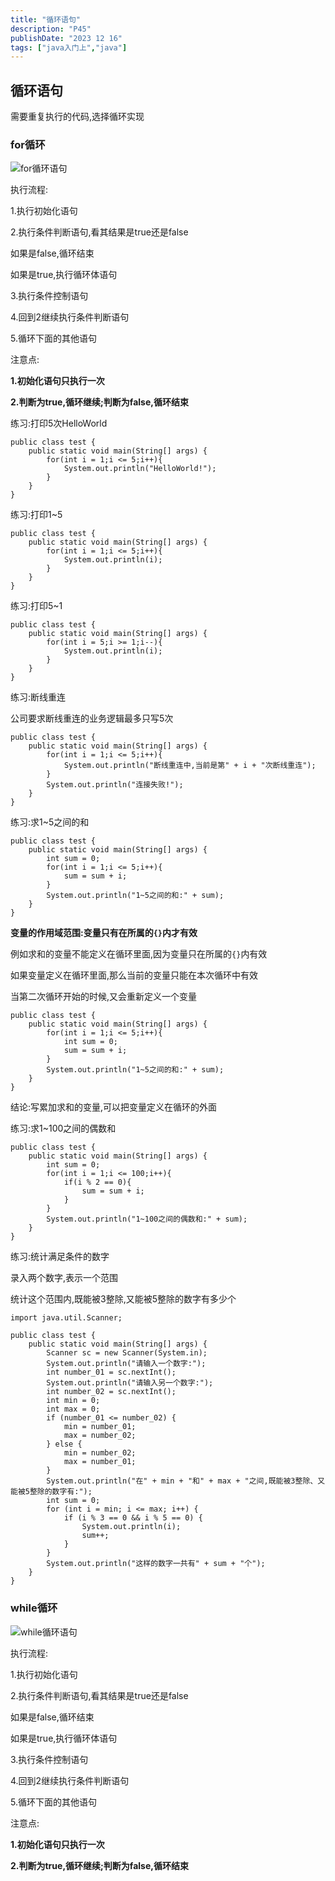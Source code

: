```yaml
---
title: "循环语句"
description: "P45"
publishDate: "2023 12 16"
tags: ["java入门上","java"]
---
```


## 循环语句

需要重复执行的代码,选择循环实现

### for循环

![for循环语句](https://image-resources.vercel.app/photos/thumbnail/for%E5%BE%AA%E7%8E%AF%E8%AF%AD%E5%8F%A5-ccf4df.png)

执行流程:

1.执行初始化语句

2.执行条件判断语句,看其结果是true还是false

如果是false,循环结束

如果是true,执行循环体语句

3.执行条件控制语句

4.回到2继续执行条件判断语句

5.循环下面的其他语句

注意点:

**1.初始化语句只执行一次**

**2.判断为true,循环继续;判断为false,循环结束**

练习:打印5次HelloWorld

```
public class test {
    public static void main(String[] args) {
        for(int i = 1;i <= 5;i++){
            System.out.println("HelloWorld!");
        }
    }
}
```

练习:打印1~5

```
public class test {
    public static void main(String[] args) {
        for(int i = 1;i <= 5;i++){
            System.out.println(i);
        }
    }
}
```

练习:打印5~1

```
public class test {
    public static void main(String[] args) {
        for(int i = 5;i >= 1;i--){
            System.out.println(i);
        }
    }
}
```

练习:断线重连

公司要求断线重连的业务逻辑最多只写5次

```
public class test {
    public static void main(String[] args) {
        for(int i = 1;i <= 5;i++){
            System.out.println("断线重连中,当前是第" + i + "次断线重连");
        }
        System.out.println("连接失败!");
    }
}

```

练习:求1~5之间的和

```
public class test {
    public static void main(String[] args) {
        int sum = 0;
        for(int i = 1;i <= 5;i++){
            sum = sum + i;
        }
        System.out.println("1~5之间的和:" + sum);
    }
}
```

**变量的作用域范围:变量只有在所属的`{}`内才有效**

例如求和的变量不能定义在循环里面,因为变量只在所属的`{}`内有效

如果变量定义在循环里面,那么当前的变量只能在本次循环中有效

当第二次循环开始的时候,又会重新定义一个变量

```
public class test {
    public static void main(String[] args) {
        for(int i = 1;i <= 5;i++){
            int sum = 0;
            sum = sum + i;
        }
        System.out.println("1~5之间的和:" + sum);
    }
}
```

结论:写累加求和的变量,可以把变量定义在循环的外面

练习:求1~100之间的偶数和

```
public class test {
    public static void main(String[] args) {
        int sum = 0;
        for(int i = 1;i <= 100;i++){
            if(i % 2 == 0){
                sum = sum + i;
            }
        }
        System.out.println("1~100之间的偶数和:" + sum);
    }
}
```

练习:统计满足条件的数字

录入两个数字,表示一个范围

统计这个范围内,既能被3整除,又能被5整除的数字有多少个

```
import java.util.Scanner;

public class test {
    public static void main(String[] args) {
        Scanner sc = new Scanner(System.in);
        System.out.println("请输入一个数字:");
        int number_01 = sc.nextInt();
        System.out.println("请输入另一个数字:");
        int number_02 = sc.nextInt();
        int min = 0;
        int max = 0;
        if (number_01 <= number_02) {
            min = number_01;
            max = number_02;
        } else {
            min = number_02;
            max = number_01;
        }
        System.out.println("在" + min + "和" + max + "之间,既能被3整除、又能被5整除的数字有:");
        int sum = 0;
        for (int i = min; i <= max; i++) {
            if (i % 3 == 0 && i % 5 == 0) {
                System.out.println(i);
                sum++;
            }
        }
        System.out.println("这样的数字一共有" + sum + "个");
    }
}
```

### while循环

![while循环语句](https://image-resources.vercel.app/photos/thumbnail/while%E5%BE%AA%E7%8E%AF%E8%AF%AD%E5%8F%A5-ccf4df.png)

执行流程:

1.执行初始化语句

2.执行条件判断语句,看其结果是true还是false

如果是false,循环结束

如果是true,执行循环体语句

3.执行条件控制语句

4.回到2继续执行条件判断语句

5.循环下面的其他语句

注意点:

**1.初始化语句只执行一次**

**2.判断为true,循环继续;判断为false,循环结束**

